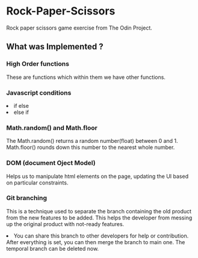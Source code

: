 # Rock-Paper-Scissors
Rock paper scissors game exercise from The Odin Project.

## What was Implemented ?
### High Order functions
These are functions which within them we have other functions.

### Javascript conditions
<li>if else</li>
<li>else if</li>

### Math.random() and Math.floor
The Math.random() returns a random number(float) between 0 and 1.
Math.floor() rounds down this number to the nearest whole number.

### DOM (document Oject Model)
Helps us to manipulate html elements on the page, updating the UI based on particular constraints.

### Git branching
This is a technique used to separate the branch containing the old product from the new features 
to be added. This helps the developer from messing up the original product with not-ready features.
<li>You can share this branch to other developers for help or contribution.</li>
After everything is set, you can then merge the branch to main one.
The temporal branch can be deleted now.


